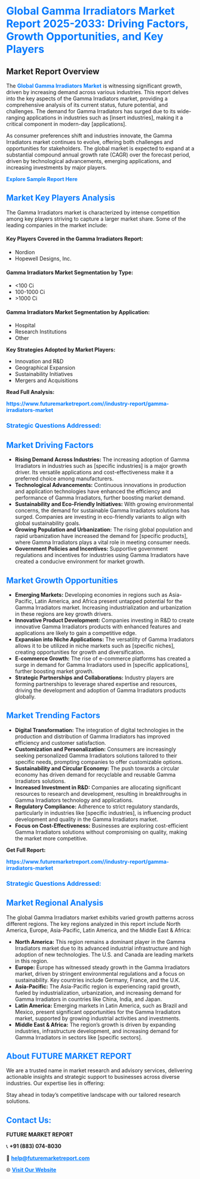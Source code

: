 <h1 style="color: #007BFF;">Global Gamma Irradiators Market Report 2025-2033: Driving Factors, Growth Opportunities, and Key Players</h1>

<section id="overview">
<h2>Market Report Overview</h2>
<p>The <a href="https://www.futuremarketreport.com//industry-report/gamma-irradiators-market" style="color: #007BFF; text-decoration: none;"><strong>Global Gamma Irradiators Market</strong></a> is witnessing significant growth, driven by increasing demand across various industries. This report delves into the key aspects of the Gamma Irradiators market, providing a comprehensive analysis of its current status, future potential, and challenges. The demand for Gamma Irradiators has surged due to its wide-ranging applications in industries such as [insert industries], making it a critical component in modern-day [applications].</p>
<p>As consumer preferences shift and industries innovate, the Gamma Irradiators market continues to evolve, offering both challenges and opportunities for stakeholders. The global market is expected to expand at a substantial compound annual growth rate (CAGR) over the forecast period, driven by technological advancements, emerging applications, and increasing investments by major players.</p>
</section>

<section id="overview">
<p><a href="https://www.futuremarketreport.com//request-sample/reportId=87652" style="color: #007BFF; text-decoration: none;"><strong>Explore Sample Report Here</strong></a></p>
</section>

<section id="key-players">
<h2 style="color: #007BFF;">Market Key Players Analysis</h2>
<p>The Gamma Irradiators market is characterized by intense competition among key players striving to capture a larger market share. Some of the leading companies in the market include:</p>
<h4>Key Players Covered in the Gamma Irradiators Report:</h4>
<ul><li>Nordion</li><li>Hopewell Designs, Inc.</li></ul>
<h4>Gamma Irradiators Market Segmentation by Type:</h4>
<ul><li>&lt;100 Ci</li><li>100-1000 Ci</li><li>&gt;1000 Ci</li></ul>

<h4>Gamma Irradiators Market Segmentation by Application:</h4>
<ul><li>Hospital</li><li>Research Institutions</li><li>Other</li></ul>
<p><strong>Key Strategies Adopted by Market Players:</strong></p>
<ul>
<li>Innovation and R&D</li>
<li>Geographical Expansion</li>
<li>Sustainability Initiatives</li>
<li>Mergers and Acquisitions</li>
</ul>
</section>

<section>
<p><strong>Read Full Analysis: </strong></p><a href="https://www.futuremarketreport.com//industry-report/gamma-irradiators-market" style="color: #007BFF; text-decoration: none;"><strong>https://www.futuremarketreport.com//industry-report/gamma-irradiators-market</strong></a>
<h3 style="color: #007BFF;">Strategic Questions Addressed:</h3>
</section>

<section id="driving-factors">
<h2 style="color: #007BFF;">Market Driving Factors</h2>
<ul>
<li><strong>Rising Demand Across Industries:</strong> The increasing adoption of Gamma Irradiators in industries such as [specific industries] is a major growth driver. Its versatile applications and cost-effectiveness make it a preferred choice among manufacturers.</li>
<li><strong>Technological Advancements:</strong> Continuous innovations in production and application technologies have enhanced the efficiency and performance of Gamma Irradiators, further boosting market demand.</li>
<li><strong>Sustainability and Eco-Friendly Initiatives:</strong> With growing environmental concerns, the demand for sustainable Gamma Irradiators solutions has surged. Companies are investing in eco-friendly variants to align with global sustainability goals.</li>
<li><strong>Growing Population and Urbanization:</strong> The rising global population and rapid urbanization have increased the demand for [specific products], where Gamma Irradiators plays a vital role in meeting consumer needs.</li>
<li><strong>Government Policies and Incentives:</strong> Supportive government regulations and incentives for industries using Gamma Irradiators have created a conducive environment for market growth.</li>
</ul>
</section>

<section id="growth-opportunities">
<h2 style="color: #007BFF;">Market Growth Opportunities</h2>
<ul>
<li><strong>Emerging Markets:</strong> Developing economies in regions such as Asia-Pacific, Latin America, and Africa present untapped potential for the Gamma Irradiators market. Increasing industrialization and urbanization in these regions are key growth drivers.</li>
<li><strong>Innovative Product Development:</strong> Companies investing in R&D to create innovative Gamma Irradiators products with enhanced features and applications are likely to gain a competitive edge.</li>
<li><strong>Expansion into Niche Applications:</strong> The versatility of Gamma Irradiators allows it to be utilized in niche markets such as [specific niches], creating opportunities for growth and diversification.</li>
<li><strong>E-commerce Growth:</strong> The rise of e-commerce platforms has created a surge in demand for Gamma Irradiators used in [specific applications], further boosting market growth.</li>
<li><strong>Strategic Partnerships and Collaborations:</strong> Industry players are forming partnerships to leverage shared expertise and resources, driving the development and adoption of Gamma Irradiators products globally.</li>
</ul>
</section>

<section id="trending-factors">
<h2 style="color: #007BFF;">Market Trending Factors</h2>
<ul>
<li><strong>Digital Transformation:</strong> The integration of digital technologies in the production and distribution of Gamma Irradiators has improved efficiency and customer satisfaction.</li>
<li><strong>Customization and Personalization:</strong> Consumers are increasingly seeking personalized Gamma Irradiators solutions tailored to their specific needs, prompting companies to offer customizable options.</li>
<li><strong>Sustainability and Circular Economy:</strong> The push towards a circular economy has driven demand for recyclable and reusable Gamma Irradiators solutions.</li>
<li><strong>Increased Investment in R&D:</strong> Companies are allocating significant resources to research and development, resulting in breakthroughs in Gamma Irradiators technology and applications.</li>
<li><strong>Regulatory Compliance:</strong> Adherence to strict regulatory standards, particularly in industries like [specific industries], is influencing product development and quality in the Gamma Irradiators market.</li>
<li><strong>Focus on Cost-Effectiveness:</strong> Businesses are exploring cost-efficient Gamma Irradiators solutions without compromising on quality, making the market more competitive.</li>
</ul>
</section>

<section>
<p><strong>Get Full Report: </strong></p><a href="https://www.futuremarketreport.com//industry-report/gamma-irradiators-market" style="color: #007BFF; text-decoration: none;"><strong>https://www.futuremarketreport.com//industry-report/gamma-irradiators-market</strong></a>
<h3 style="color: #007BFF;">Strategic Questions Addressed:</h3>
</section>


<section id="regional-analysis">
<h2 style="color: #007BFF;">Market Regional Analysis</h2>
<p>The global Gamma Irradiators market exhibits varied growth patterns across different regions. The key regions analyzed in this report include North America, Europe, Asia-Pacific, Latin America, and the Middle East & Africa:</p>
<ul>
<li><strong>North America:</strong> This region remains a dominant player in the Gamma Irradiators market due to its advanced industrial infrastructure and high adoption of new technologies. The U.S. and Canada are leading markets in this region.</li>
<li><strong>Europe:</strong> Europe has witnessed steady growth in the Gamma Irradiators market, driven by stringent environmental regulations and a focus on sustainability. Key countries include Germany, France, and the U.K.</li>
<li><strong>Asia-Pacific:</strong> The Asia-Pacific region is experiencing rapid growth, fueled by industrialization, urbanization, and increasing demand for Gamma Irradiators in countries like China, India, and Japan.</li>
<li><strong>Latin America:</strong> Emerging markets in Latin America, such as Brazil and Mexico, present significant opportunities for the Gamma Irradiators market, supported by growing industrial activities and investments.</li>
<li><strong>Middle East & Africa:</strong> The region’s growth is driven by expanding industries, infrastructure development, and increasing demand for Gamma Irradiators in sectors like [specific sectors].</li>
</ul>
</section>

<footer>
<h2 style="color: #007BFF;">About FUTURE MARKET REPORT</h2>
<p>We are a trusted name in market research and advisory services, delivering actionable insights and strategic support to businesses across diverse industries. Our expertise lies in offering:</p>

<p>Stay ahead in today’s competitive landscape with our tailored research solutions.</p>

<h2 style="color: #007BFF;">Contact Us:</h2>
<p><strong>FUTURE MARKET REPORT</strong></p>
<p>📞 <strong>+91 (883) 074-8030</strong></p>
<p>📧 <strong><a href="mailto:help@futuremarketreport.com" style="color: #007BFF;">help@futuremarketreport.com</a></strong></p>
<p>🌐 <strong><a href="https://www.futuremarketreport.com/" style="color: #007BFF;">Visit Our Website</a></strong></p>
</footer>